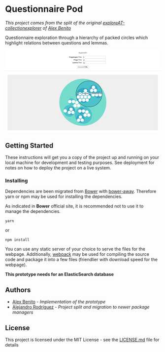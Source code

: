 # Questionnaire Pod
_This project comes from the split of the original [exploreAT-collectionexplorer](https://github.com/acdh-oeaw/exploreAT-collectionexplorer) of [Alex Benito](https://github.com/ale0xb)_

Questionnaire exploration through a hierarchy of packed circles which highlight relations between questions and lemmas.

![Prototye screenshot](img/prototype.png "Prototype screenshot")

## Getting Started

These instructions will get you a copy of the project up and running on your local machine for development and testing purposes. See deployment for notes on how to deploy the project on a live system.

### Installing

Dependencies are been migrated from [Bower](https://bower.io/) with [bower-away](https://github.com/sheerun/bower-away). Therefore yarn or npm may be used for installing
the dependencies.

As indicated in **Bower** official site, it is recommended not to use it to manage the dependencies.

```
yarn
```
or
```
npm install
```

You can use any static server of your choice to serve the files for the webpage.
Additionally, [webpack](https://webpack.js.org/) may be used for compiling the source code
and package it into a few files (friendlier with download speed for the webpage).

**This prototype needs for an ElasticSearch database**

## Authors

* [Alex Benito](https://github.com/ale0xb) - *Implementation of the prototype* 
* [Alejandro Rodríguez](https://github.com/Janchorizo) - *Project split and migration to newer package managers* 

## License

This project is licensed under the MIT License - see the [LICENSE.md](LICENSE.md) file for details

